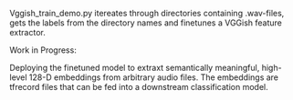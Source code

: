 Vggish_train_demo.py itereates through directories containing .wav-files, gets the labels from the directory names and finetunes a VGGish feature extractor.

Work in Progress:

Deploying the finetuned model to extraxt  semantically meaningful, high-level 128-D embeddings from arbitrary audio files. The embeddings are tfrecord files that can be fed into a downstream classification model.
